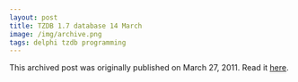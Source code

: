 ```yaml
---
layout: post
title: TZDB 1.7 database 14 March
image: /img/archive.png
tags: delphi tzdb programming
---
```

This archived post was originally published on March 27, 2011. Read it [here](/alex.ciobanu.org/index8c8c.html).
